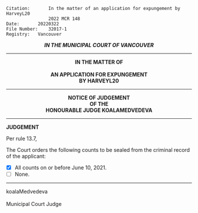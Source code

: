 	Citation:       In the matter of an application for expungement by HarveyL20
                	2022 MCR 148
	Date:		20220322
	File Number:	32017-1
	Registry:	Vancouver

<p align="center"><b><i>IN THE MUNICIPAL COURT OF VANCOUVER</b></i>

---

<p align="center"><b>
				IN THE MATTER OF
<br><br>			AN APPLICATION FOR EXPUNGEMENT 
<br>                            BY HARVEYL20
<br>				

---

<p align="center">		
				NOTICE OF JUDGEMENT
<br>				OF THE
<br>				HONOURABLE JUDGE KOALAMEDVEDEVA

</b>
	
---

**JUDGEMENT**

Per rule 13.7,
  
The Court orders the following counts to be sealed from the criminal record of the applicant:
- [x] All counts on or before June 10, 2021.
- [ ] None.
	
---

koalaMedvedeva<br>	
Municipal Court Judge

